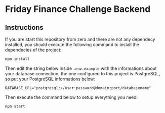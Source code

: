 # Friday Finance Challenge Backend

## Instructions

If you are start this repository from zero and there are not any dependecy installed,
you should execute the following command to install the dependecies of the project:

```sh
npm install
```

Then edit the string below inside `.env.example` with the informations about your database
connection, the one configured to this project is PostgreSQL, so put your PostgreSQL
informations below:

```
DATABASE_URL="postgresql://user:password@domain:port/databasename"
```

Then execute the command below to setup everything you need:

```sh
npm start
```
